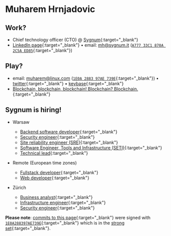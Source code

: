 # Muharem Hrnjadovic


## Work?

 * Chief technology officer (CTO) @ [Sygnum](https://www.sygnum.com/){:target="_blank"}
 * [LinkedIn page](https://www.linkedin.com/in/mhrnjad/){:target="_blank"} &#8226; email: [mh@sygnum.it](mailto:mh@sygnum.it) ([`A777 33C1 870A 2C5A ED85`](https://pgp.surfnet.nl/pks/lookup?op=get&search=0x33C1870A2C5AED85){:target="_blank"})


## Play?

 * email: [muharem@linux.com](mailto:muharem@linux.com) ([`1E0A 2883 97AE 739E`](https://pgp.surfnet.nl/pks/lookup?op=get&search=0x1E0A288397AE739E){:target="_blank"}) &#8226; [twitter](https://twitter.com/al_maisan){:target="_blank"} &#8226; [keybase](https://keybase.io/al_maisan){:target="_blank"}
 * [Blockchain, blockchain, blockchain! Blockchain? Blockchain.](https://web.tresorit.com/l#wQ7OdKar1BWQjNwU_S-0Iw){:target="_blank"}


## Sygnum is hiring!

 * Warsaw
   * [Backend software developer](https://web.tresorit.com/l#9RK7fuP9IBdZ9JKQJv-xwg){:target="_blank"}
   * [Security engineer](https://web.tresorit.com/l#5AsFvAnyP_hCNZbKHKwpgw){:target="_blank"}
   * [Site reliability engineer (SRE)](https://web.tresorit.com/l#2BZrxY3Aujh3u0eVYvQhuw){:target="_blank"}
   * [Software Engineer, Tools and Infrastructure (SETI)](https://web.tresorit.com/l#o4O2ZmJmmXL8ESoz3U_gMw){:target="_blank"}
   * [Technical lead](https://web.tresorit.com/l#GJMYWEyNaEHYuotqUf3XKQ){:target="_blank"}

 * Remote (European time zones)
   * [Fullstack developer](https://web.tresorit.com/l#A8Ol3Q1aUUZsUX3VUXYBQw){:target="_blank"}
   * [Web developer](https://web.tresorit.com/l#Oi2Xp6IQev9FwP77W3E9Sg){:target="_blank"}

 * Zürich
   * [Business analyst](jobs-zrh-ba.md){:target="_blank"}
   * [Infrastructure engineer](https://web.tresorit.com/l#fjvDf5Kv2nKv-1pyNEio5Q){:target="_blank"}
   * [Security engineer](https://web.tresorit.com/l#KY_FPe9AvGeqVsO_f5Y7UA){:target="_blank"}


**Please note**: [commits to this page](https://github.com/al-maisan/bcfail/commits/master){:target="_blank"} were signed with [`1E0A288397AE739E`](https://pgp.cs.uu.nl/stats/1e0a288397ae739e.html){:target="_blank"} which is in the [strong set](https://pgp.cs.uu.nl/plot/){:target="_blank"}.
